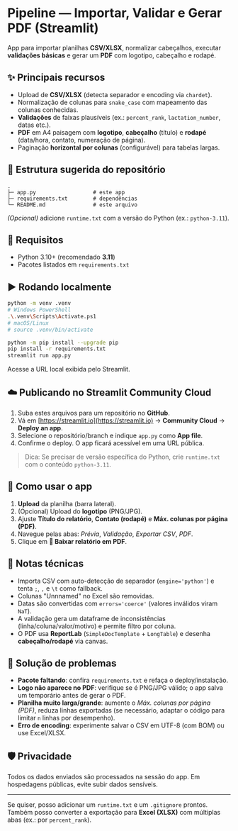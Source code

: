 # Pipeline — Importar, Validar e Gerar PDF (Streamlit)

App para importar planilhas **CSV/XLSX**, normalizar cabeçalhos, executar **validações básicas** e gerar um **PDF** com logotipo, cabeçalho e rodapé.

## ✨ Principais recursos

* Upload de **CSV/XLSX** (detecta separador e encoding via `chardet`).
* Normalização de colunas para `snake_case` com mapeamento das colunas conhecidas.
* **Validações** de faixas plausíveis (ex.: `percent_rank`, `lactation_number`, datas etc.).
* **PDF** em A4 paisagem com **logotipo**, **cabeçalho** (título) e **rodapé** (data/hora, contato, numeração de página).
* Paginação **horizontal por colunas** (configurável) para tabelas largas.

## 📁 Estrutura sugerida do repositório

```
.
├─ app.py                  # este app
├─ requirements.txt        # dependências
└─ README.md               # este arquivo
```

*(Opcional)* adicione `runtime.txt` com a versão do Python (ex.: `python-3.11`).

## 🧰 Requisitos

* Python 3.10+ (recomendado **3.11**)
* Pacotes listados em `requirements.txt`

## ▶️ Rodando localmente

```bash
python -m venv .venv
# Windows PowerShell
.\.venv\Scripts\Activate.ps1
# macOS/Linux
# source .venv/bin/activate

python -m pip install --upgrade pip
pip install -r requirements.txt
streamlit run app.py
```

Acesse a URL local exibida pelo Streamlit.

## ☁️ Publicando no Streamlit Community Cloud

1. Suba estes arquivos para um repositório no **GitHub**.
2. Vá em [https://streamlit.io](https://streamlit.io) → **Community Cloud** → **Deploy an app**.
3. Selecione o repositório/branch e indique `app.py` como **App file**.
4. Confirme o deploy. O app ficará acessível em uma URL pública.

> Dica: Se precisar de versão específica do Python, crie `runtime.txt` com o conteúdo `python-3.11`.

## 🧪 Como usar o app

1. **Upload** da planilha (barra lateral).
2. (Opcional) Upload do **logotipo** (PNG/JPG).
3. Ajuste **Título do relatório**, **Contato (rodapé)** e **Máx. colunas por página (PDF)**.
4. Navegue pelas abas: *Prévia*, *Validação*, *Exportar CSV*, *PDF*.
5. Clique em **📄 Baixar relatório em PDF**.

## 🧩 Notas técnicas

* Importa CSV com auto-detecção de separador (`engine='python'`) e tenta `;`, `,` e `\t` como fallback.
* Colunas "Unnnamed" no Excel são removidas.
* Datas são convertidas com `errors='coerce'` (valores inválidos viram `NaT`).
* A validação gera um dataframe de inconsistências (linha/coluna/valor/motivo) e permite filtro por coluna.
* O PDF usa **ReportLab** (`SimpleDocTemplate` + `LongTable`) e desenha **cabeçalho/rodapé** via canvas.

## 🔧 Solução de problemas

* **Pacote faltando**: confira `requirements.txt` e refaça o deploy/instalação.
* **Logo não aparece no PDF**: verifique se é PNG/JPG válido; o app salva um temporário antes de gerar o PDF.
* **Planilha muito larga/grande**: aumente o *Máx. colunas por página (PDF)*, reduza linhas exportadas (se necessário, adaptar o código para limitar `n` linhas por desempenho).
* **Erro de encoding**: experimente salvar o CSV em UTF-8 (com BOM) ou use Excel/XLSX.

## 🛡️ Privacidade

Todos os dados enviados são processados na sessão do app. Em hospedagens públicas, evite subir dados sensíveis.

---

Se quiser, posso adicionar um `runtime.txt` e um `.gitignore` prontos. Também posso converter a exportação para **Excel (XLSX)** com múltiplas abas (ex.: por `percent_rank`).
